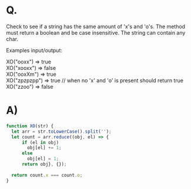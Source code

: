 # Q.
Check to see if a string has the same amount of 'x's and 'o's. The method must return a boolean and be case insensitive. The string can contain any char.

Examples input/output:

XO("ooxx") => true \
XO("xooxx") => false \
XO("ooxXm") => true \
XO("zpzpzpp") => true // when no 'x' and 'o' is present should return true \
XO("zzoo") => false

# A)
```js
function XO(str) {
  let arr = str.toLowerCase().split('');
  let count = arr.reduce((obj, el) => {
      if (el in obj) 
        obj[el] += 1;
      else 
        obj[el] = 1;
      return obj}, {});
  
  return count.x === count.o;
}
```
